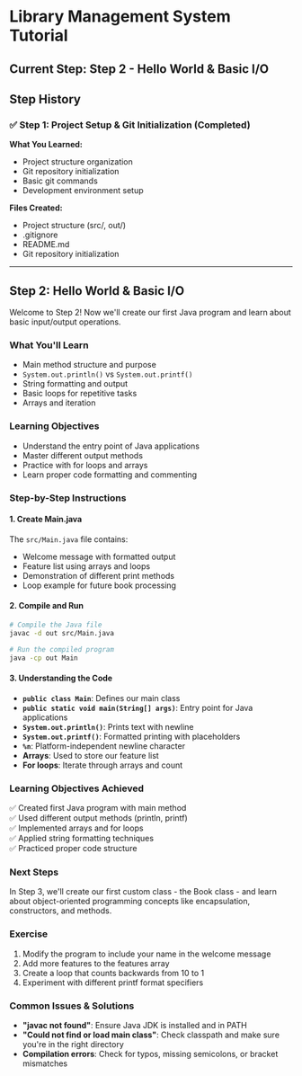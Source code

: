 # Library Management System Tutorial

## Current Step: Step 2 - Hello World & Basic I/O

## Step History

### ✅ Step 1: Project Setup & Git Initialization (Completed)

**What You Learned:**
- Project structure organization
- Git repository initialization  
- Basic git commands
- Development environment setup

**Files Created:**
- Project structure (src/, out/)
- .gitignore
- README.md
- Git repository initialization

---

## Step 2: Hello World & Basic I/O

Welcome to Step 2! Now we'll create our first Java program and learn about basic input/output operations.

### What You'll Learn
- Main method structure and purpose
- `System.out.println()` vs `System.out.printf()`
- String formatting and output
- Basic loops for repetitive tasks
- Arrays and iteration

### Learning Objectives
- Understand the entry point of Java applications
- Master different output methods
- Practice with for loops and arrays
- Learn proper code formatting and commenting

### Step-by-Step Instructions

#### 1. Create Main.java
The `src/Main.java` file contains:
- Welcome message with formatted output
- Feature list using arrays and loops
- Demonstration of different print methods
- Loop example for future book processing

#### 2. Compile and Run
```bash
# Compile the Java file
javac -d out src/Main.java

# Run the compiled program  
java -cp out Main
```

#### 3. Understanding the Code
- **`public class Main`**: Defines our main class
- **`public static void main(String[] args)`**: Entry point for Java applications
- **`System.out.println()`**: Prints text with newline
- **`System.out.printf()`**: Formatted printing with placeholders
- **`%n`**: Platform-independent newline character
- **Arrays**: Used to store our feature list
- **For loops**: Iterate through arrays and count

### Learning Objectives Achieved
✅ Created first Java program with main method  
✅ Used different output methods (println, printf)  
✅ Implemented arrays and for loops  
✅ Applied string formatting techniques  
✅ Practiced proper code structure  

### Next Steps
In Step 3, we'll create our first custom class - the Book class - and learn about object-oriented programming concepts like encapsulation, constructors, and methods.

### Exercise
1. Modify the program to include your name in the welcome message
2. Add more features to the features array
3. Create a loop that counts backwards from 10 to 1
4. Experiment with different printf format specifiers

### Common Issues & Solutions
- **"javac not found"**: Ensure Java JDK is installed and in PATH
- **"Could not find or load main class"**: Check classpath and make sure you're in the right directory
- **Compilation errors**: Check for typos, missing semicolons, or bracket mismatches